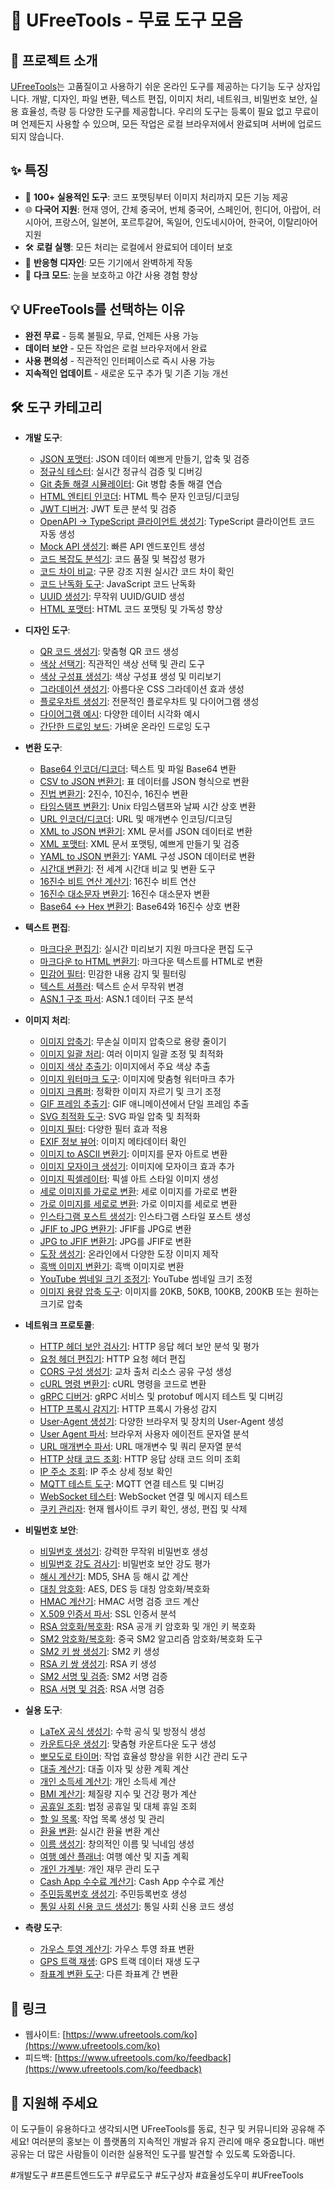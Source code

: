 # 🚀 UFreeTools - 무료 도구 모음

## 📝 프로젝트 소개

[UFreeTools](https://www.ufreetools.com/ko)는 고품질이고 사용하기 쉬운 온라인 도구를 제공하는 다기능 도구 상자입니다. 개발, 디자인, 파일 변환, 텍스트 편집, 이미지 처리, 네트워크, 비밀번호 보안, 실용 효율성, 측량 등 다양한 도구를 제공합니다. 우리의 도구는 등록이 필요 없고 무료이며 언제든지 사용할 수 있으며, 모든 작업은 로컬 브라우저에서 완료되며 서버에 업로드되지 않습니다.

## ✨ 특징

- 🔧 **100+ 실용적인 도구**: 코드 포맷팅부터 이미지 처리까지 모든 기능 제공
- 🌐 **다국어 지원**: 현재 영어, 간체 중국어, 번체 중국어, 스페인어, 힌디어, 아랍어, 러시아어, 프랑스어, 일본어, 포르투갈어, 독일어, 인도네시아어, 한국어, 이탈리아어 지원
- 🛠️ **로컬 실행**: 모든 처리는 로컬에서 완료되어 데이터 보호
- 📱 **반응형 디자인**: 모든 기기에서 완벽하게 작동
- 🌙 **다크 모드**: 눈을 보호하고 야간 사용 경험 향상

## 💡 UFreeTools를 선택하는 이유

- **완전 무료** - 등록 불필요, 무료, 언제든 사용 가능
- **데이터 보안** - 모든 작업은 로컬 브라우저에서 완료
- **사용 편의성** - 직관적인 인터페이스로 즉시 사용 가능
- **지속적인 업데이트** - 새로운 도구 추가 및 기존 기능 개선

## 🛠️ 도구 카테고리

- **개발 도구**:
  - [JSON 포맷터](https://www.ufreetools.com/ko/tool/json-formatter): JSON 데이터 예쁘게 만들기, 압축 및 검증
  - [정규식 테스터](https://www.ufreetools.com/ko/tool/regex-tester): 실시간 정규식 검증 및 디버깅
  - [Git 충돌 해결 시뮬레이터](https://www.ufreetools.com/ko/tool/git-conflict-resolver): Git 병합 충돌 해결 연습
  - [HTML 엔티티 인코더](https://www.ufreetools.com/ko/tool/html-entity-encoder): HTML 특수 문자 인코딩/디코딩
  - [JWT 디버거](https://www.ufreetools.com/ko/tool/jwt-debugger): JWT 토큰 분석 및 검증
  - [OpenAPI → TypeScript 클라이언트 생성기](https://www.ufreetools.com/ko/tool/openapi-generator): TypeScript 클라이언트 코드 자동 생성
  - [Mock API 생성기](https://www.ufreetools.com/ko/tool/mock-api-generator): 빠른 API 엔드포인트 생성
  - [코드 복잡도 분석기](https://www.ufreetools.com/ko/tool/code-complexity-analyzer): 코드 품질 및 복잡성 평가
  - [코드 차이 비교](https://www.ufreetools.com/ko/tool/code-diff): 구문 강조 지원 실시간 코드 차이 확인
  - [코드 난독화 도구](https://www.ufreetools.com/ko/tool/code-obfuscator): JavaScript 코드 난독화
  - [UUID 생성기](https://www.ufreetools.com/ko/tool/uuid-generator): 무작위 UUID/GUID 생성
  - [HTML 포맷터](https://www.ufreetools.com/ko/tool/html-formatter): HTML 코드 포맷팅 및 가독성 향상

- **디자인 도구**:
  - [QR 코드 생성기](https://www.ufreetools.com/ko/tool/qr-code-generator): 맞춤형 QR 코드 생성
  - [색상 선택기](https://www.ufreetools.com/ko/tool/color-picker): 직관적인 색상 선택 및 관리 도구
  - [색상 구성표 생성기](https://www.ufreetools.com/ko/tool/color-scheme-generator): 색상 구성표 생성 및 미리보기
  - [그라데이션 생성기](https://www.ufreetools.com/ko/tool/gradient-generator): 아름다운 CSS 그라데이션 효과 생성
  - [플로우차트 생성기](https://www.ufreetools.com/ko/tool/flowchart-generator): 전문적인 플로우차트 및 다이어그램 생성
  - [다이어그램 예시](https://www.ufreetools.com/ko/tool/diagram-examples): 다양한 데이터 시각화 예시
  - [간단한 드로잉 보드](https://www.ufreetools.com/ko/tool/simple-drawing-board): 가벼운 온라인 드로잉 도구

- **변환 도구**:
  - [Base64 인코더/디코더](https://www.ufreetools.com/ko/tool/base64-encoder-decoder): 텍스트 및 파일 Base64 변환
  - [CSV to JSON 변환기](https://www.ufreetools.com/ko/tool/csv-json-converter): 표 데이터를 JSON 형식으로 변환
  - [진법 변환기](https://www.ufreetools.com/ko/tool/number-converter): 2진수, 10진수, 16진수 변환
  - [타임스탬프 변환기](https://www.ufreetools.com/ko/tool/timestamp-converter): Unix 타임스탬프와 날짜 시간 상호 변환
  - [URL 인코더/디코더](https://www.ufreetools.com/ko/tool/url-encode-decode): URL 및 매개변수 인코딩/디코딩
  - [XML to JSON 변환기](https://www.ufreetools.com/ko/tool/xml-json-converter): XML 문서를 JSON 데이터로 변환
  - [XML 포맷터](https://www.ufreetools.com/ko/tool/xml-formatter): XML 문서 포맷팅, 예쁘게 만들기 및 검증
  - [YAML to JSON 변환기](https://www.ufreetools.com/ko/tool/yaml-json-converter): YAML 구성 JSON 데이터로 변환
  - [시간대 변환기](https://www.ufreetools.com/ko/tool/timezone-converter): 전 세계 시간대 비교 및 변환 도구
  - [16진수 비트 연산 계산기](https://www.ufreetools.com/ko/tool/hex-bitwise-calculator): 16진수 비트 연산
  - [16진수 대소문자 변환기](https://www.ufreetools.com/ko/tool/hex-case-converter): 16진수 대소문자 변환
  - [Base64 ↔ Hex 변환기](https://www.ufreetools.com/ko/tool/base64-hex-converter): Base64와 16진수 상호 변환

- **텍스트 편집**:
  - [마크다운 편집기](https://www.ufreetools.com/ko/tool/markdown-editor): 실시간 미리보기 지원 마크다운 편집 도구
  - [마크다운 to HTML 변환기](https://www.ufreetools.com/ko/tool/markdown-to-html): 마크다운 텍스트를 HTML로 변환
  - [민감어 필터](https://www.ufreetools.com/ko/tool/sensitive-word-filter): 민감한 내용 감지 및 필터링
  - [텍스트 셔플러](https://www.ufreetools.com/ko/tool/text-shuffler): 텍스트 순서 무작위 변경
  - [ASN.1 구조 파서](https://www.ufreetools.com/ko/tool/asn1-structure-parser): ASN.1 데이터 구조 분석

- **이미지 처리**:
  - [이미지 압축기](https://www.ufreetools.com/ko/tool/image-compressor): 무손실 이미지 압축으로 용량 줄이기
  - [이미지 일괄 처리](https://www.ufreetools.com/ko/tool/image-batch-resizer): 여러 이미지 일괄 조정 및 최적화
  - [이미지 색상 추출기](https://www.ufreetools.com/ko/tool/image-color-extractor): 이미지에서 주요 색상 추출
  - [이미지 워터마크 도구](https://www.ufreetools.com/ko/tool/image-watermark): 이미지에 맞춤형 워터마크 추가
  - [이미지 크롭퍼](https://www.ufreetools.com/ko/tool/image-cropper): 정확한 이미지 자르기 및 크기 조정
  - [GIF 프레임 추출기](https://www.ufreetools.com/ko/tool/gif-frame-extractor): GIF 애니메이션에서 단일 프레임 추출
  - [SVG 최적화 도구](https://www.ufreetools.com/ko/tool/svg-optimizer): SVG 파일 압축 및 최적화
  - [이미지 필터](https://www.ufreetools.com/ko/tool/image-filters): 다양한 필터 효과 적용
  - [EXIF 정보 뷰어](https://www.ufreetools.com/ko/tool/image-exif-viewer): 이미지 메타데이터 확인
  - [이미지 to ASCII 변환기](https://www.ufreetools.com/ko/tool/image-to-ascii): 이미지를 문자 아트로 변환
  - [이미지 모자이크 생성기](https://www.ufreetools.com/ko/tool/image-mosaic-generator): 이미지에 모자이크 효과 추가
  - [이미지 픽셀레이터](https://www.ufreetools.com/ko/tool/image-pixelator): 픽셀 아트 스타일 이미지 생성
  - [세로 이미지를 가로로 변환](https://www.ufreetools.com/ko/tool/vertical-to-horizontal-image): 세로 이미지를 가로로 변환
  - [가로 이미지를 세로로 변환](https://www.ufreetools.com/ko/tool/horizontal-to-vertical-image): 가로 이미지를 세로로 변환
  - [인스타그램 포스트 생성기](https://www.ufreetools.com/ko/tool/instagram-post-generator): 인스타그램 스타일 포스트 생성
  - [JFIF to JPG 변환기](https://www.ufreetools.com/ko/tool/jfif-to-jpg-converter): JFIF를 JPG로 변환
  - [JPG to JFIF 변환기](https://www.ufreetools.com/ko/tool/jpg-to-jfif-converter): JPG를 JFIF로 변환
  - [도장 생성기](https://www.ufreetools.com/ko/tool/seal-generator): 온라인에서 다양한 도장 이미지 제작
  - [흑백 이미지 변환기](https://www.ufreetools.com/ko/tool/black-white-image-converter): 흑백 이미지로 변환
  - [YouTube 썸네일 크기 조정기](https://www.ufreetools.com/ko/tool/youtube-thumbnail-resizer): YouTube 썸네일 크기 조정
  - [이미지 용량 압축 도구](https://www.ufreetools.com/ko/tool/reduce-image-size-in-kb-mb): 이미지를 20KB, 50KB, 100KB, 200KB 또는 원하는 크기로 압축

- **네트워크 프로토콜**:
  - [HTTP 헤더 보안 검사기](https://www.ufreetools.com/ko/tool/http-header-security-checker): HTTP 응답 헤더 보안 분석 및 평가
  - [요청 헤더 편집기](https://www.ufreetools.com/ko/tool/request-header-editor): HTTP 요청 헤더 편집
  - [CORS 구성 생성기](https://www.ufreetools.com/ko/tool/cors-generator): 교차 출처 리소스 공유 구성 생성
  - [cURL 명령 변환기](https://www.ufreetools.com/ko/tool/curl-converter): cURL 명령을 코드로 변환
  - [gRPC 디버거](https://www.ufreetools.com/ko/tool/grpc-debugger): gRPC 서비스 및 protobuf 메시지 테스트 및 디버깅
  - [HTTP 프록시 감지기](https://www.ufreetools.com/ko/tool/http-proxy-detector): HTTP 프록시 가용성 감지
  - [User-Agent 생성기](https://www.ufreetools.com/ko/tool/user-agent-generator): 다양한 브라우저 및 장치의 User-Agent 생성
  - [User Agent 파서](https://www.ufreetools.com/ko/tool/user-agent-parser): 브라우저 사용자 에이전트 문자열 분석
  - [URL 매개변수 파서](https://www.ufreetools.com/ko/tool/url-params-parser): URL 매개변수 및 쿼리 문자열 분석
  - [HTTP 상태 코드 조회](https://www.ufreetools.com/ko/tool/http-status-code-lookup): HTTP 응답 상태 코드 의미 조회
  - [IP 주소 조회](https://www.ufreetools.com/ko/tool/ip-lookup): IP 주소 상세 정보 확인
  - [MQTT 테스트 도구](https://www.ufreetools.com/ko/tool/mqtt-tester): MQTT 연결 테스트 및 디버깅
  - [WebSocket 테스터](https://www.ufreetools.com/ko/tool/websocket-tester): WebSocket 연결 및 메시지 테스트
  - [쿠키 관리자](https://www.ufreetools.com/ko/tool/cookie-manager): 현재 웹사이트 쿠키 확인, 생성, 편집 및 삭제

- **비밀번호 보안**:
  - [비밀번호 생성기](https://www.ufreetools.com/ko/tool/password-generator): 강력한 무작위 비밀번호 생성
  - [비밀번호 강도 검사기](https://www.ufreetools.com/ko/tool/password-strength-checker): 비밀번호 보안 강도 평가
  - [해시 계산기](https://www.ufreetools.com/ko/tool/hash-calculator): MD5, SHA 등 해시 값 계산
  - [대칭 암호화](https://www.ufreetools.com/ko/tool/symmetric-crypto): AES, DES 등 대칭 암호화/복호화
  - [HMAC 계산기](https://www.ufreetools.com/ko/tool/hmac-calculator): HMAC 서명 검증 코드 계산
  - [X.509 인증서 파서](https://www.ufreetools.com/ko/tool/x509-certificate-parser): SSL 인증서 분석
  - [RSA 암호화/복호화](https://www.ufreetools.com/ko/tool/rsa-encryption-decryption): RSA 공개 키 암호화 및 개인 키 복호화
  - [SM2 암호화/복호화](https://www.ufreetools.com/ko/tool/sm2-encryption-decryption): 중국 SM2 알고리즘 암호화/복호화 도구
  - [SM2 키 쌍 생성기](https://www.ufreetools.com/ko/tool/sm2-key-pair-generator): SM2 키 생성
  - [RSA 키 쌍 생성기](https://www.ufreetools.com/ko/tool/rsa-key-pair-generator): RSA 키 생성
  - [SM2 서명 및 검증](https://www.ufreetools.com/ko/tool/sm2-signature-verifier): SM2 서명 검증
  - [RSA 서명 및 검증](https://www.ufreetools.com/ko/tool/rsa-signature-verifier): RSA 서명 검증

- **실용 도구**:
  - [LaTeX 공식 생성기](https://www.ufreetools.com/ko/tool/latex-equation-generator): 수학 공식 및 방정식 생성
  - [카운트다운 생성기](https://www.ufreetools.com/ko/tool/countdown-generator): 맞춤형 카운트다운 도구 생성
  - [뽀모도로 타이머](https://www.ufreetools.com/ko/tool/pomodoro-timer): 작업 효율성 향상을 위한 시간 관리 도구
  - [대출 계산기](https://www.ufreetools.com/ko/tool/loan-calculator): 대출 이자 및 상환 계획 계산
  - [개인 소득세 계산기](https://www.ufreetools.com/ko/tool/income-tax-calculator): 개인 소득세 계산
  - [BMI 계산기](https://www.ufreetools.com/ko/tool/bmi-calculator): 체질량 지수 및 건강 평가 계산
  - [공휴일 조회](https://www.ufreetools.com/ko/tool/holiday-calendar): 법정 공휴일 및 대체 휴일 조회
  - [할 일 목록](https://www.ufreetools.com/ko/tool/todo-list): 작업 목록 생성 및 관리
  - [환율 변환](https://www.ufreetools.com/ko/tool/currency-converter): 실시간 환율 변환 계산
  - [이름 생성기](https://www.ufreetools.com/ko/tool/name-generator): 창의적인 이름 및 닉네임 생성
  - [여행 예산 플래너](https://www.ufreetools.com/ko/tool/travel-budget-planner): 여행 예산 및 지출 계획
  - [개인 가계부](https://www.ufreetools.com/ko/tool/personal-account-book): 개인 재무 관리 도구
  - [Cash App 수수료 계산기](https://www.ufreetools.com/ko/tool/cash-app-fee-calculator): Cash App 수수료 계산
  - [주민등록번호 생성기](https://www.ufreetools.com/ko/tool/id-card-number-generator): 주민등록번호 생성
  - [통일 사회 신용 코드 생성기](https://www.ufreetools.com/ko/tool/unified-social-credit-code-generator): 통일 사회 신용 코드 생성

- **측량 도구**:
  - [가우스 투영 계산기](https://www.ufreetools.com/ko/tool/gauss-projection-calculator): 가우스 투영 좌표 변환
  - [GPS 트랙 재생](https://www.ufreetools.com/ko/tool/gps-track-replay): GPS 트랙 데이터 재생 도구
  - [좌표계 변환 도구](https://www.ufreetools.com/ko/tool/coordinate-system-converter): 다른 좌표계 간 변환

## 🔗 링크

- 웹사이트: [https://www.ufreetools.com/ko](https://www.ufreetools.com/ko)
- 피드백: [https://www.ufreetools.com/ko/feedback](https://www.ufreetools.com/ko/feedback)

## 🙏 지원해 주세요

이 도구들이 유용하다고 생각되시면 UFreeTools를 동료, 친구 및 커뮤니티와 공유해 주세요! 여러분의 홍보는 이 플랫폼의 지속적인 개발과 유지 관리에 매우 중요합니다. 매번 공유는 더 많은 사람들이 이러한 실용적인 도구를 발견할 수 있도록 도와줍니다.

#개발도구 #프론트엔드도구 #무료도구 #도구상자 #효율성도우미 #UFreeTools